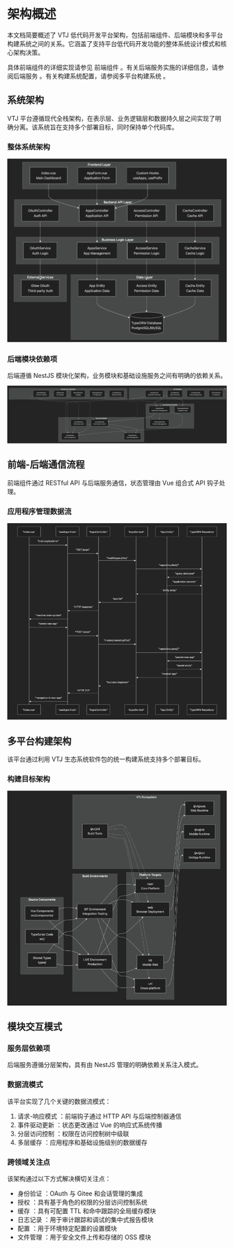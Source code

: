 # 架构概述

本文档简要概述了 VTJ 低代码开发平台架构，包括前端组件、后端模块和多平台构建系统之间的关系。它涵盖了支持平台低代码开发功能的整体系统设计模式和核心架构决策。

具体前端组件的详细实现请参见 前端组件 。有关后端服务实施的详细信息，请参阅后端服务 。有关构建系统配置，请参阅多平台构建系统 。

## 系统架构

VTJ 平台遵循现代全栈架构，在表示层、业务逻辑层和数据持久层之间实现了明确分离。该系统旨在支持多个部署目标，同时保持单个代码库。

### 整体系统架构

![](./image/2/1.png)

### 后端模块依赖项

后端遵循 NestJS 模块化架构，业务模块和基础设施服务之间有明确的依赖关系。

![](./image/2/2.png)

## 前端-后端通信流程

前端组件通过 RESTful API 与后端服务通信，状态管理由 Vue 组合式 API 钩子处理。

### 应用程序管理数据流

![](./image/2/3.png)

## 多平台构建架构

该平台通过利用 VTJ 生态系统软件包的统一构建系统支持多个部署目标。

### 构建目标架构

![](./image/2/4.png)

## 模块交互模式

### 服务层依赖项

后端服务遵循分层架构，具有由 NestJS 管理的明确依赖关系注入模式。

### 数据流模式

该平台实现了几个关键的数据流模式：

1. 请求-响应模式 ：前端钩子通过 HTTP API 与后端控制器通信
1. 事件驱动更新 ：状态更改通过 Vue 的响应式系统传播
1. 分层访问控制 ：权限在访问控制树中级联
1. 多层缓存 ：应用程序和基础设施级别的数据缓存

### 跨领域关注点

该架构通过以下方式解决横切关注点：

- 身份验证 ：OAuth 与 Gitee 和会话管理的集成
- 授权 ：具有基于角色的权限的分层访问控制系统
- 缓存 ：具有可配置 TTL 和命中跟踪的全局缓存模块
- 日志记录 ：用于审计跟踪和调试的集中式报告模块
- 配置 ：用于环境特定配置的设置模块
- 文件管理 ：用于安全文件上传和存储的 OSS 模块
